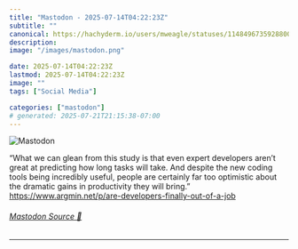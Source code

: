```yaml
---
title: "Mastodon - 2025-07-14T04:22:23Z"
subtitle: ""
canonical: https://hachyderm.io/users/mweagle/statuses/114849673592880003
description:
image: "/images/mastodon.png"

date: 2025-07-14T04:22:23Z
lastmod: 2025-07-14T04:22:23Z
image: ""
tags: ["Social Media"]

categories: ["mastodon"]
# generated: 2025-07-21T21:15:38-07:00
---
```

![Mastodon](/images/mastodon.png)

<p>“What we can glean from this study is that even expert developers aren’t great at predicting how long tasks will take. And despite the new coding tools being incredibly useful, people are certainly far too optimistic about the dramatic gains in productivity they will bring.”<br /><a href="https://www.argmin.net/p/are-developers-finally-out-of-a-job" target="_blank" rel="nofollow noopener noreferrer" translate="no"><span class="invisible">https://www.</span><span class="ellipsis">argmin.net/p/are-developers-fi</span><span class="invisible">nally-out-of-a-job</span></a></p>


###### [Mastodon Source 🐘](https://hachyderm.io/@mweagle/114849673592880003)

___
